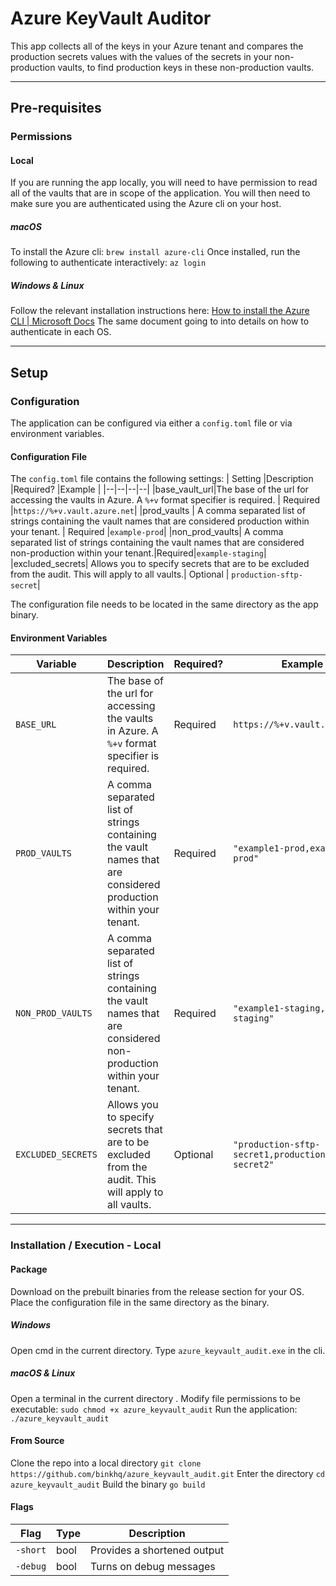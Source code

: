 # Azure KeyVault Auditor

This app collects all of the keys in your Azure tenant and compares the production secrets values with the values of the secrets in your non-production vaults, to find production keys in these non-production vaults.

---

## Pre-requisites 
### Permissions 
#### Local
If you are running the app locally, you will need to have permission to read all of the vaults that are in scope of the application. 
You will then need to make sure you are authenticated using the Azure cli on your host. 
##### macOS
To install the Azure cli: `brew install azure-cli`
Once installed, run the following to authenticate interactively: `az login`
##### Windows & Linux 
Follow the relevant installation instructions here: [How to install the Azure CLI | Microsoft Docs](https://docs.microsoft.com/en-us/cli/azure/install-azure-cli)
The same document going to into details on how to authenticate in each OS. 

---

## Setup
### Configuration 
The application can be configured via either a `config.toml` file or via environment variables. 
#### Configuration File 
The `config.toml` file contains the following settings: 
| Setting |Description  |Required? |Example |
|--|--|--|--|
|base_vault_url|The base of the url for accessing the vaults in Azure. A `%+v` format specifier is required.  | Required |`https://%+v.vault.azure.net`|
|prod_vaults |	A comma separated list of strings containing the vault names that are considered production within your tenant. | Required |`example-prod`|
|non_prod_vaults| A comma separated list of strings containing the vault names that are considered non-production within your tenant.|Required|`example-staging`|
|excluded_secrets| Allows you to specify secrets that are to be excluded from the audit. This will apply to all vaults.| Optional | `production-sftp-secret`|

The configuration file needs to be located in the same directory as the app binary. 
#### Environment Variables 
|Variable| Description|Required?|Example|
|--|--|--|--|
|`BASE_URL`| The base of the url for accessing the vaults in Azure. A `%+v` format specifier is required.| Required|`https://%+v.vault.azure.net`|
|`PROD_VAULTS` |	A comma separated list of strings containing the vault names that are considered production within your tenant. | Required |`"example1-prod,example2-prod"`|
|`NON_PROD_VAULTS`| A comma separated list of strings containing the vault names that are considered non-production within your tenant.|Required|`"example1-staging,example2-staging"`|
|`EXCLUDED_SECRETS`| Allows you to specify secrets that are to be excluded from the audit. This will apply to all vaults.| Optional | `"production-sftp-secret1,production-sftp-secret2"`|

---

### Installation / Execution - Local
#### Package 
Download on the prebuilt binaries from the release section for your OS. Place the configuration file in the same directory as the binary. 
##### Windows 
Open cmd in the current directory. 
Type `azure_keyvault_audit.exe` in the cli.
##### macOS & Linux 
Open a terminal in the current directory . 
Modify file permissions to be executable: `sudo chmod +x azure_keyvault_audit`
Run the application: `./azure_keyvault_audit`

#### From Source
Clone the repo into a local directory 
`git clone https://github.com/binkhq/azure_keyvault_audit.git`
Enter the directory
`cd azure_keyvault_audit`
Build the binary 
`go build`

#### Flags
|Flag|Type|Description|
|--|--|--|
|`-short`|bool| Provides a shortened output|
|`-debug`|bool| Turns on debug messages|